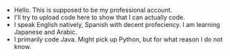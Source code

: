 - Hello. This is supposed to be my professional account.
- I'll try to upload code here to show that I can actually code.
- I speak English natively, Spanish with decent profeciency. I am learning Japanese and Arabic.
- I primarily code Java. Might pick up Python, but for what reason I do not know.

